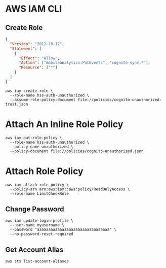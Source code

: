 # AWS IAM CLI

## Create Role

```json
{
  "Version": "2012-10-17",
  "Statement": [
    {
      "Effect": "Allow",
      "Action": ["mobileanalytics:PutEvents", "cognito-sync:*"],
      "Resource": ["*"]
    }
  ]
}
```

```console
aws iam create-role \
  --role-name hss-auth-unauthorized \
  --assume-role-policy-document file://policies/cognito-unauthorized-trust.json
```

# Attach An Inline Role Policy

```console
aws iam put-role-policy \
  --role-name hss-auth-unauthorized \
  --policy-name unauthorized \
  --policy-document file://policies/cognito-unauthorized.json
```

# Attach Role Policy

```console
aws iam attach-role-policy \
  --policy-arn arn:aws:iam::aws:policy/ReadOnlyAccess \
  --role-name LimitCheckRole
```

## Change Password

```console
aws iam update-login-profile \
  --user-name myusername \
  --password "aaaaaaaaaaaaaaaaaaaaaaaaaaaaaaaa" \
  --no-password-reset-required
```

## Get Account Alias

```console
aws sts list-account-aliases
```
